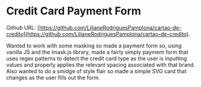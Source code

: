 # Credit Card Payment Form

Github URL: [https://github.com/LilianeRodriguesPamplona/cartao-de-credito](https://github.com/LilianeRodriguesPamplona/cartao-de-credito).

Wanted to work with some masking so made a payment form so, using vanilla JS and the imask.js library, made a fairly simply payment form that uses regex patterns to detect the credit card type as the user is inputting values and properly applies the relevant spacing associated with that brand.  Also wanted to do a smidge of style flair so made a simple SVG card that changes as the user fills out the form.
